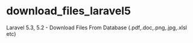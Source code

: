 # download_files_laravel5
Laravel 5.3, 5.2 - Download Files From Database (.pdf,.doc,.png,.jpg,.xlsl etc) 

